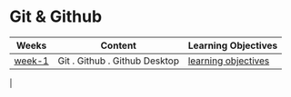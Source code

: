 # Git & Github

| Weeks                        | Content                       | Learning Objectives                                    |
| ---------------------------- | ----------------------------- | ------------------------------------------------------ |
| [week-1](./week-1/lesson.md) | Git . Github . Github Desktop | [learning objectives](./week-1/learning-objectives.md) |

|
